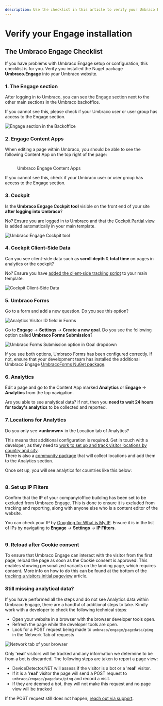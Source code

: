 ```yaml
---
description: Use the checklist in this article to verify your Umbraco Engage installation.
---
```


# Verify your Engage installation

## The Umbraco Engage Checklist

If you have problems with Umbraco Engage setup or configuration, this checklist is for you. Verify you installed the Nuget package **Umbraco.Engage** into your Umbraco website.

### 1. The Engage section

After logging in to Umbraco, you can see the Engage section next to the other main sections in the Umbraco backoffice.

If you cannot see this, please check if your Umbraco user or user group has access to the Engage section.

![Engage section in the Backoffice](../.gitbook/assets/engage-engage-section.png)

### 2. Engage Content Apps

When editing a page within Umbraco, you should be able to see the following Content App on the top right of the page:

<figure><img src="../.gitbook/assets/image.png" alt=""><figcaption><p>Umbraco Engage Content Apps</p></figcaption></figure>

If you cannot see this, check if your Umbraco user or user group has access to the Engage section.

### 3. Cockpit

Is the **Umbraco Engage Cockpit tool** visible on the front end of your site **after logging into Umbraco**?

No? Ensure you are logged in to Umbraco and that the [Cockpit Partial view](../getting-started/for-developers/cockpit.md) is added automatically in your main template.

![Umbraco Engage Cockpit tool](../.gitbook/assets/engage-cockpit-1.png)

### 4. Cockpit Client-Side Data

Can you see client-side data such as **scroll depth** & **total time** on pages in analytics or the cockpit?

No? Ensure you have [added the client-side tracking script](../developers/analytics/client-side-events-and-additional-javascript-files/additional-measurements-with-the-analytics-scripts.md) to your main template.

![Cockpit Client-Side Data](../.gitbook/assets/engage-cockpit-2.png)

### 5. Umbraco Forms

Go to a form and add a new question. Do you see this option?

![Analytics Visitor ID field in Forms](../.gitbook/assets/engage-analytics-form-field.png)

Go to **Engage** -> **Settings** -> **Create a new goal**. Do you see the following option called **Umbraco Forms Submission**?

![Umbraco Forms Submission option in Goal dropdown](../.gitbook/assets/engage-forms-goal-type.png)

If you see both options, Umbraco Forms has been configured correctly. If not, ensure that your development team has installed the additional Umbraco Engage [UmbracoForms NuGet package](https://www.nuget.org/packages/Umbraco.Engage.Forms).

### 6. Analytics

Edit a page and go to the Content App marked **Analytics** or **Engage** -> **Analytics** from the top navigation.

Are you able to see analytical data? If not, then you **need to wait 24 hours for today's analytics** to be collected and reported.

### 7. Locations for Analytics

Do you only see **\<unknown>** in the Location tab of Analytics?

This means that additional configuration is required. Get in touch with a developer, as they need to [work to set up and track visitor locations by country and city](../developers/analytics/extending-analytics/getting-the-correct-ip-address.md).\
There is also a [community package](https://github.com/hjaltedaniel-umbraco/Umbraco.Community.Engage.LocationHeaders) that will collect locations and add them to the Analytics section.

Once set up, you will see analytics for countries like this below:

<figure><img src="../.gitbook/assets/image (1).png" alt=""><figcaption></figcaption></figure>

### 8. Set up IP Filters

Confirm that the IP of your company/office building has been set to be excluded from Umbraco Engage. This is done to ensure it is excluded from tracking and reporting, along with anyone else who is a content editor of the website.

You can check your IP by [Googling for What is My IP](https://www.google.com/search?q=what+is+my+IP). Ensure it is in the list of IPs by navigating to **Engage** -> **Settings** -> **IP Filters**.

<figure><img src="../.gitbook/assets/image (2).png" alt=""><figcaption></figcaption></figure>

### 9. Reload after Cookie consent

To ensure that Umbraco Engage can interact with the visitor from the first page, reload the page as soon as the Cookie consent is approved. This enables showing personalized variants on the landing page, which requires consent. More info on how to do this can be found at the bottom of the [tracking a visitors initial pageview](../security-and-privacy/gdpr/how-to-become-gdpr-compliant-using-cookiebot.md) article.

### Still missing analytical data?

If you have performed all the steps and do not see Analytics data within Umbraco Engage, there are a handful of additional steps to take. Kindly work with a developer to check the following technical steps:

* Open your website in a browser with the browser developer tools open.
* Refresh the page while the developer tools are open.
* Look for a POST request being made to `umbraco/engage/pagedata/ping` in the Network Tab of requests

![Network tab of your browser](../.gitbook/assets/engage-troubleshoot-missing-data.png)

Only '**real**' visitors will be tracked and any information we determine to be from a bot is discarded. The following steps are taken to report a page view:

* DeviceDetector.NET will assess if the visitor is a bot or a '**real**' visitor.
* If it is a '**real**' visitor the page will send a POST request to `umbraco/engage/pagedata/ping` and record a visit.
* If they are deemed a bot, they will not make this request and no page view will be tracked

If the POST request still does not happen, [reach out via support](../support.md).
